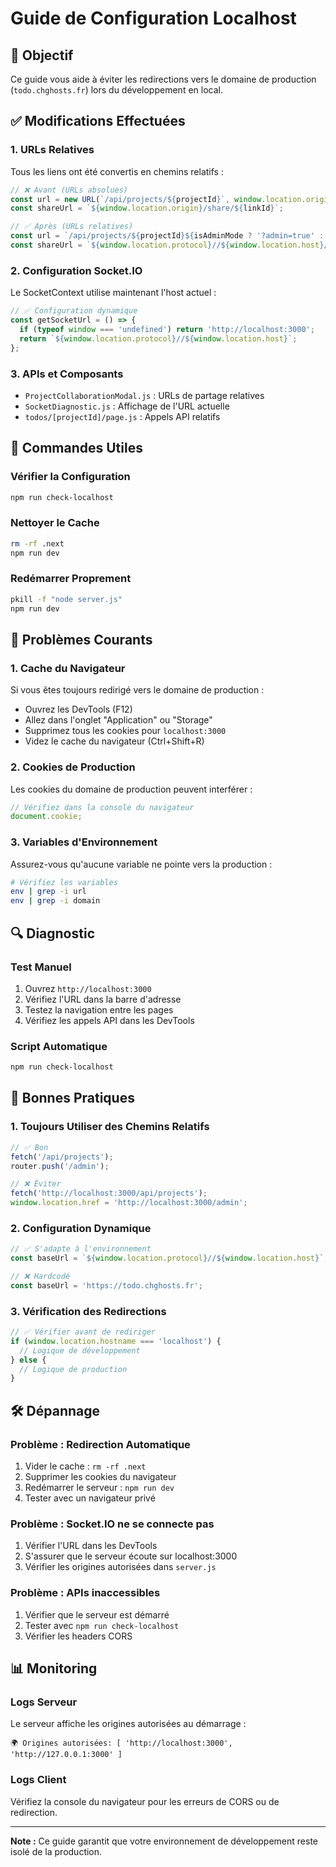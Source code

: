 # Guide de Configuration Localhost

## 🎯 Objectif

Ce guide vous aide à éviter les redirections vers le domaine de production (`todo.chghosts.fr`) lors du développement en local.

## ✅ Modifications Effectuées

### 1. **URLs Relatives**

Tous les liens ont été convertis en chemins relatifs :

```javascript
// ❌ Avant (URLs absolues)
const url = new URL(`/api/projects/${projectId}`, window.location.origin);
const shareUrl = `${window.location.origin}/share/${linkId}`;

// ✅ Après (URLs relatives)
const url = `/api/projects/${projectId}${isAdminMode ? '?admin=true' : ''}`;
const shareUrl = `${window.location.protocol}//${window.location.host}/share/${linkId}`;
```

### 2. **Configuration Socket.IO**

Le SocketContext utilise maintenant l'host actuel :

```javascript
// ✅ Configuration dynamique
const getSocketUrl = () => {
  if (typeof window === 'undefined') return 'http://localhost:3000';
  return `${window.location.protocol}//${window.location.host}`;
};
```

### 3. **APIs et Composants**

- `ProjectCollaborationModal.js` : URLs de partage relatives
- `SocketDiagnostic.js` : Affichage de l'URL actuelle
- `todos/[projectId]/page.js` : Appels API relatifs

## 🔧 Commandes Utiles

### Vérifier la Configuration

```bash
npm run check-localhost
```

### Nettoyer le Cache

```bash
rm -rf .next
npm run dev
```

### Redémarrer Proprement

```bash
pkill -f "node server.js"
npm run dev
```

## 🚨 Problèmes Courants

### 1. **Cache du Navigateur**

Si vous êtes toujours redirigé vers le domaine de production :

- Ouvrez les DevTools (F12)
- Allez dans l'onglet "Application" ou "Storage"
- Supprimez tous les cookies pour `localhost:3000`
- Videz le cache du navigateur (Ctrl+Shift+R)

### 2. **Cookies de Production**

Les cookies du domaine de production peuvent interférer :

```javascript
// Vérifiez dans la console du navigateur
document.cookie;
```

### 3. **Variables d'Environnement**

Assurez-vous qu'aucune variable ne pointe vers la production :

```bash
# Vérifiez les variables
env | grep -i url
env | grep -i domain
```

## 🔍 Diagnostic

### Test Manuel

1. Ouvrez `http://localhost:3000`
2. Vérifiez l'URL dans la barre d'adresse
3. Testez la navigation entre les pages
4. Vérifiez les appels API dans les DevTools

### Script Automatique

```bash
npm run check-localhost
```

## 📝 Bonnes Pratiques

### 1. **Toujours Utiliser des Chemins Relatifs**

```javascript
// ✅ Bon
fetch('/api/projects');
router.push('/admin');

// ❌ Éviter
fetch('http://localhost:3000/api/projects');
window.location.href = 'http://localhost:3000/admin';
```

### 2. **Configuration Dynamique**

```javascript
// ✅ S'adapte à l'environnement
const baseUrl = `${window.location.protocol}//${window.location.host}`;

// ❌ Hardcodé
const baseUrl = 'https://todo.chghosts.fr';
```

### 3. **Vérification des Redirections**

```javascript
// ✅ Vérifier avant de rediriger
if (window.location.hostname === 'localhost') {
  // Logique de développement
} else {
  // Logique de production
}
```

## 🛠️ Dépannage

### Problème : Redirection Automatique

1. Vider le cache : `rm -rf .next`
2. Supprimer les cookies du navigateur
3. Redémarrer le serveur : `npm run dev`
4. Tester avec un navigateur privé

### Problème : Socket.IO ne se connecte pas

1. Vérifier l'URL dans les DevTools
2. S'assurer que le serveur écoute sur localhost:3000
3. Vérifier les origines autorisées dans `server.js`

### Problème : APIs inaccessibles

1. Vérifier que le serveur est démarré
2. Tester avec `npm run check-localhost`
3. Vérifier les headers CORS

## 📊 Monitoring

### Logs Serveur

Le serveur affiche les origines autorisées au démarrage :

```
🌍 Origines autorisées: [ 'http://localhost:3000', 'http://127.0.0.1:3000' ]
```

### Logs Client

Vérifiez la console du navigateur pour les erreurs de CORS ou de redirection.

---

**Note :** Ce guide garantit que votre environnement de développement reste isolé de la production.
